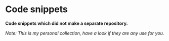 # Code snippets

**Code snippets which did not make a separate repository.**

*Note: This is my personal collection, have a look if they are any use for you.*

